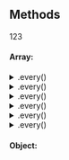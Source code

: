 ## Methods
123
#### Array:
<details>
  <summary>.every()</summary>
  <p>
    
    [12, 5, 8, 130, 44].every(elem => elem >= 10) // false ; all els above 10
    
  </p>
</details>
<details>
  <summary>.every()</summary>
  <p>
    
    [12, 5, 8, 130, 44].every(elem => elem >= 10) // false ; all els above 10
    
  </p>
</details>
<details>
  <summary>.every()</summary>
  <p>
    
    [12, 5, 8, 130, 44].every(elem => elem >= 10) // false ; all els above 10
    
  </p>
</details>
<details>
  <summary>.every()</summary>
  <p>
    
    [12, 5, 8, 130, 44].every(elem => elem >= 10) // false ; all els above 10
    
  </p>
</details>
<details>
  <summary>.every()</summary>
  <p>
    
    [12, 5, 8, 130, 44].every(elem => elem >= 10) // false ; all els above 10
    
  </p>
</details>
<details>
  <summary>.every()</summary>
  <p>
    
    [12, 5, 8, 130, 44].every(elem => elem >= 10) // false ; all els above 10
    
  </p>
</details>

#### Object:
